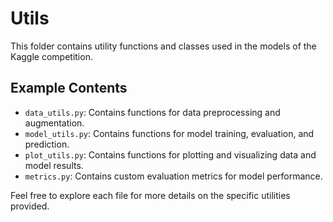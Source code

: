 # Utils

This folder contains utility functions and classes used in the models of the Kaggle competition.

## Example Contents

- `data_utils.py`: Contains functions for data preprocessing and augmentation.
- `model_utils.py`: Contains functions for model training, evaluation, and prediction.
- `plot_utils.py`: Contains functions for plotting and visualizing data and model results.
- `metrics.py`: Contains custom evaluation metrics for model performance.

Feel free to explore each file for more details on the specific utilities provided.

